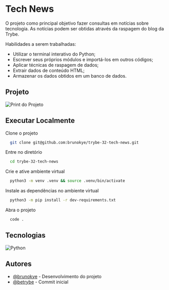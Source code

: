 # Tech News

O projeto como principal objetivo fazer consultas em notícias sobre tecnologia. As notícias podem ser obtidas através da raspagem do blog da Trybe.

Habilidades a serem trabalhadas:

- Utilizar o terminal interativo do Python;
- Escrever seus próprios módulos e importá-los em outros códigos;
- Aplicar técnicas de raspagem de dados;
- Extrair dados de conteúdo HTML;
- Armazenar os dados obtidos em um banco de dados.

## Projeto

![Print do Projeto](https://i.imgur.com/xouOiD2.png)

## Executar Localmente

Clone o projeto 

```bash
  git clone git@github.com:brunokye/trybe-32-tech-news.git
```

Entre no diretório

```bash
  cd trybe-32-tech-news
```

Crie e ative ambiente virtual

```bash
  python3 -m venv .venv && source .venv/bin/activate
```

Instale as dependências no ambiente virtual

```bash
  python3 -m pip install -r dev-requirements.txt
```

Abra o projeto

```bash
  code .
```

## Tecnologias

![Python](https://img.shields.io/badge/python-3670A0?style=for-the-badge&logo=python&logoColor=ffdd54)

## Autores

- [@brunokye](https://github.com/brunokye) - Desenvolvimento do projeto
- [@betrybe](https://github.com/betrybe) - Commit inicial
